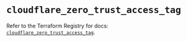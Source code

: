 # `cloudflare_zero_trust_access_tag`

Refer to the Terraform Registry for docs: [`cloudflare_zero_trust_access_tag`](https://registry.terraform.io/providers/cloudflare/cloudflare/4.45.0/docs/resources/zero_trust_access_tag).
